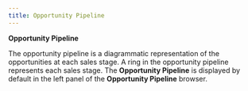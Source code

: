 ```yaml
---
title: Opportunity Pipeline
---
```



**Opportunity Pipeline**


The opportunity pipeline is a diagrammatic representation of the opportunities at each sales stage. A ring in the opportunity pipeline represents each sales stage. The **Opportunity Pipeline** is displayed by default in the left panel of the **Opportunity Pipeline** browser.
